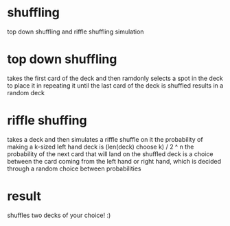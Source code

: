 # shuffling
top down shuffling and riffle shuffling simulation

# top down shuffling 
takes the first card of the deck and then ramdonly selects a spot in the deck to place it in
repeating it until the last card of the deck is shuffled results in a random deck 

# riffle shuffing 
takes a deck and then simulates a riffle shuffle on it 
the probability of making a k-sized left hand deck is (len(deck) choose k) / 2 ^ n
the probability of the next card that will land on the shuffled deck is a choice between 
the card coming from the left hand or right hand, which is decided through a random choice 
between probabilities 

# result 
shuffles two decks of your choice! :)
